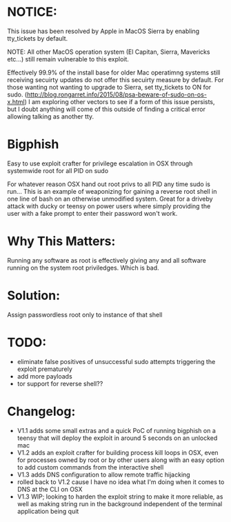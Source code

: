 # NOTICE:
This issue has been resolved by Apple in MacOS Sierra by enabling tty_tickets by default. 

NOTE: All other MacOS operation system (El Capitan, Sierra, Mavericks etc...) still remain vulnerable to this exploit. 

Effectively 99.9% of the install base for older Mac operatimng systems still receiving secuirty updates do not offer this secuirty measure by default.  For those wanting not wanting to upgrade to Sierra, set tty_tickets to ON for sudo. (http://blog.rongarret.info/2015/08/psa-beware-of-sudo-on-os-x.html)  I am exploring other vectors to see if a form of this issue persists, but I doubt anything will come of this outside of finding a critical error allowing talking as another tty.  

# Bigphish
Easy to use exploit crafter for privilege escalation in OSX through systemwide root for all PID on sudo

For whatever reason OSX hand out root privs to all PID any time sudo is run... This is an example of weaponizing for gaining a reverse root shell in one line of bash on an otherwise unmodified system.  Great for a driveby attack with ducky or teensy on power users where simply providing the user with a fake prompt to enter their password won't work.  

# Why This Matters:
Running any software as root is effectively giving any and all software running on the system root priviledges. Which is bad. 

# Solution:
Assign passwordless root only to instance of that shell

# TODO:
 - eliminate false positives of unsuccessful sudo attempts triggering the exploit prematurely
 - add more payloads
 - tor support for reverse shell??

# Changelog:
- V1.1 adds some small extras and a quick PoC of running bigphish on a teensy that will deploy the exploit in around 5 seconds on an unlocked mac
- V1.2 adds an exploit crafter for building process kill loops in OSX, even for processes owned by root or by other users along with an easy option to add custom commands from the interactive shell
- V1.3 adds DNS configuration to allow remote traffic hijacking
- rolled back to V1.2 cause I have no idea what I'm doing when it comes to DNS at the CLI on OSX
- V1.3 WIP; looking to harden the exploit string to make it more reliable, as well as making string run in the background independent of the terminal application being quit 
